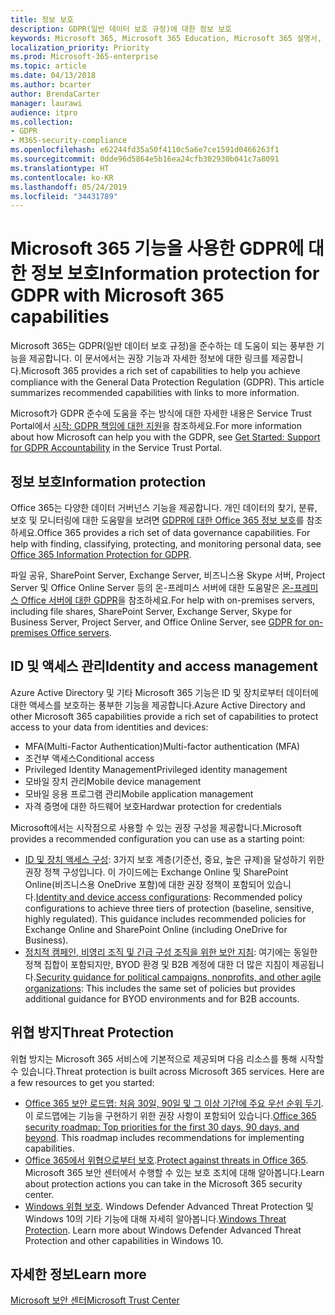 ```yaml
---
title: 정보 보호
description: GDPR(일반 데이터 보호 규정)에 대한 정보 보호
keywords: Microsoft 365, Microsoft 365 Education, Microsoft 365 설명서, GDPR
localization_priority: Priority
ms.prod: Microsoft-365-enterprise
ms.topic: article
ms.date: 04/13/2018
ms.author: bcarter
author: BrendaCarter
manager: laurawi
audience: itpro
ms.collection:
- GDPR
- M365-security-compliance
ms.openlocfilehash: e62244fd35a50f4110c5a6e7ce1591d0466263f1
ms.sourcegitcommit: 0dde96d5864e5b16ea24cfb302930b041c7a8091
ms.translationtype: HT
ms.contentlocale: ko-KR
ms.lasthandoff: 05/24/2019
ms.locfileid: "34431789"
---
```

# <a name="information-protection-for-gdpr-with-microsoft-365-capabilities"></a><span data-ttu-id="3d466-104">Microsoft 365 기능을 사용한 GDPR에 대한 정보 보호</span><span class="sxs-lookup"><span data-stu-id="3d466-104">Information protection for GDPR with Microsoft 365 capabilities</span></span>

<span data-ttu-id="3d466-p101">Microsoft 365는 GDPR(일반 데이터 보호 규정)을 준수하는 데 도움이 되는 풍부한 기능을 제공합니다. 이 문서에서는 권장 기능과 자세한 정보에 대한 링크를 제공합니다.</span><span class="sxs-lookup"><span data-stu-id="3d466-p101">Microsoft 365 provides a rich set of capabilities to help you achieve compliance with the General Data Protection Regulation (GDPR). This article summarizes recommended capabilities with links to more information.</span></span>

<span data-ttu-id="3d466-107">Microsoft가 GDPR 준수에 도움을 주는 방식에 대한 자세한 내용은 Service Trust Portal에서 [시작: GDPR 책임에 대한 지원](https://servicetrust.microsoft.com/ViewPage/GDPRGetStarted)을 참조하세요.</span><span class="sxs-lookup"><span data-stu-id="3d466-107">For more information about how Microsoft can help you with the GDPR, see [Get Started: Support for GDPR Accountability](https://servicetrust.microsoft.com/ViewPage/GDPRGetStarted) in the Service Trust Portal.</span></span>

## <a name="information-protection"></a><span data-ttu-id="3d466-108">정보 보호</span><span class="sxs-lookup"><span data-stu-id="3d466-108">Information protection</span></span>

<span data-ttu-id="3d466-p102">Office 365는 다양한 데이터 거버넌스 기능을 제공합니다. 개인 데이터의 찾기, 분류, 보호 및 모니터링에 대한 도움말을 보려면 [GDPR에 대한 Office 365 정보 보호](https://docs.microsoft.com/office365/enterprise/office-365-information-protection-for-gdpr)를 참조하세요.</span><span class="sxs-lookup"><span data-stu-id="3d466-p102">Office 365 provides a rich set of data governance capabilities. For help with finding, classifying, protecting, and monitoring personal data, see [Office 365 Information Protection for GDPR](https://docs.microsoft.com/office365/enterprise/office-365-information-protection-for-gdpr).</span></span>

<span data-ttu-id="3d466-111">파일 공유, SharePoint Server, Exchange Server, 비즈니스용 Skype 서버, Project Server 및 Office Online Server 등의 온-프레미스 서버에 대한 도움말은 [온-프레미스 Office 서버에 대한 GDPR](https://docs.microsoft.com/office365/enterprise/gdpr-for-office-servers)을 참조하세요.</span><span class="sxs-lookup"><span data-stu-id="3d466-111">For help with on-premises servers, including file shares, SharePoint Server, Exchange Server, Skype for Business Server, Project Server, and Office Online Server, see [GDPR for on-premises Office servers](https://docs.microsoft.com/office365/enterprise/gdpr-for-office-servers).</span></span> 

## <a name="identity-and-access-management"></a><span data-ttu-id="3d466-112">ID 및 액세스 관리</span><span class="sxs-lookup"><span data-stu-id="3d466-112">Identity and access management</span></span>

<span data-ttu-id="3d466-113">Azure Active Directory 및 기타 Microsoft 365 기능은 ID 및 장치로부터 데이터에 대한 액세스를 보호하는 풍부한 기능을 제공합니다.</span><span class="sxs-lookup"><span data-stu-id="3d466-113">Azure Active Directory and other Microsoft 365 capabilities provide a rich set of capabilities to protect access to your data from identities and devices:</span></span>

- <span data-ttu-id="3d466-114">MFA(Multi-Factor Authentication)</span><span class="sxs-lookup"><span data-stu-id="3d466-114">Multi-factor authentication (MFA)</span></span>
- <span data-ttu-id="3d466-115">조건부 액세스</span><span class="sxs-lookup"><span data-stu-id="3d466-115">Conditional access</span></span>
- <span data-ttu-id="3d466-116">Privileged Identity Management</span><span class="sxs-lookup"><span data-stu-id="3d466-116">Privileged identity management</span></span>
- <span data-ttu-id="3d466-117">모바일 장치 관리</span><span class="sxs-lookup"><span data-stu-id="3d466-117">Mobile device management</span></span>
- <span data-ttu-id="3d466-118">모바일 응용 프로그램 관리</span><span class="sxs-lookup"><span data-stu-id="3d466-118">Mobile application management</span></span>
- <span data-ttu-id="3d466-119">자격 증명에 대한 하드웨어 보호</span><span class="sxs-lookup"><span data-stu-id="3d466-119">Hardwar protection for credentials</span></span>

<span data-ttu-id="3d466-120">Microsoft에서는 시작점으로 사용할 수 있는 권장 구성을 제공합니다.</span><span class="sxs-lookup"><span data-stu-id="3d466-120">Microsoft provides a recommended configuration you can use as a starting point:</span></span>

- <span data-ttu-id="3d466-p103">[ID 및 장치 액세스 구성](../enterprise/microsoft-365-policies-configurations.md): 3가지 보호 계층(기준선, 중요, 높은 규제)을 달성하기 위한 권장 정책 구성입니다. 이 가이드에는 Exchange Online 및 SharePoint Online(비즈니스용 OneDrive 포함)에 대한 권장 정책이 포함되어 있습니다.</span><span class="sxs-lookup"><span data-stu-id="3d466-p103">[Identity and device access configurations](../enterprise/microsoft-365-policies-configurations.md): Recommended policy configurations to achieve three tiers of protection (baseline, sensitive, highly regulated). This guidance includes recommended policies for Exchange Online and SharePoint Online (including OneDrive for Business).</span></span>
- <span data-ttu-id="3d466-123">[정치적 캠페인, 비영리 조직 및 긴급 구성 조직을 위한 보안 지침](https://docs.microsoft.com/office365/enterprise/microsoft-security-guidance-for-political-campaigns-nonprofits-and-other-agile-o): 여기에는 동일한 정책 집합이 포함되지만, BYOD 환경 및 B2B 계정에 대한 더 많은 지침이 제공됩니다.</span><span class="sxs-lookup"><span data-stu-id="3d466-123">[Security guidance for political campaigns, nonprofits, and other agile organizations](https://docs.microsoft.com/office365/enterprise/microsoft-security-guidance-for-political-campaigns-nonprofits-and-other-agile-o): This includes the same set of policies but provides additional guidance for BYOD environments and for B2B accounts.</span></span>

## <a name="threat-protection"></a><span data-ttu-id="3d466-124">위협 방지</span><span class="sxs-lookup"><span data-stu-id="3d466-124">Threat Protection</span></span>

<span data-ttu-id="3d466-p104">위협 방지는 Microsoft 365 서비스에 기본적으로 제공되며 다음 리소스를 통해 시작할 수 있습니다.</span><span class="sxs-lookup"><span data-stu-id="3d466-p104">Threat protection is built across Microsoft 365 services. Here are a few resources to get you started:</span></span>

- <span data-ttu-id="3d466-p105">[Office 365 보안 로드맵: 처음 30일, 90일 및 그 이상 기간에 주요 우선 순위 두기](https://support.office.com/article/Office-365-security-roadmap-Top-priorities-for-the-first-30-days-90-days-and-beyond-28c86a1c-e4dd-4aad-a2a6-c768a21cb352). 이 로드맵에는 기능을 구현하기 위한 권장 사항이 포함되어 있습니다.</span><span class="sxs-lookup"><span data-stu-id="3d466-p105">[Office 365 security roadmap: Top priorities for the first 30 days, 90 days, and beyond](https://support.office.com/article/Office-365-security-roadmap-Top-priorities-for-the-first-30-days-90-days-and-beyond-28c86a1c-e4dd-4aad-a2a6-c768a21cb352). This roadmap includes recommendations for implementing capabilities.</span></span> 
- <span data-ttu-id="3d466-129">[Office 365에서 위협으로부터 보호](https://support.office.com/article/protect-against-threats-in-office-365-b10023f6-f30f-45d3-b3ad-b71aa4aa0d58).</span><span class="sxs-lookup"><span data-stu-id="3d466-129">[Protect against threats in Office 365](https://support.office.com/article/protect-against-threats-in-office-365-b10023f6-f30f-45d3-b3ad-b71aa4aa0d58).</span></span> <span data-ttu-id="3d466-130">Microsoft 365 보안 센터에서 수행할 수 있는 보호 조치에 대해 알아봅니다.</span><span class="sxs-lookup"><span data-stu-id="3d466-130">Learn about protection actions you can take in the Microsoft 365 security center.</span></span>
- <span data-ttu-id="3d466-p107">[Windows 위협 보호](https://docs.microsoft.com/windows/security/threat-protection/). Windows Defender Advanced Threat Protection 및 Windows 10의 기타 기능에 대해 자세히 알아봅니다.</span><span class="sxs-lookup"><span data-stu-id="3d466-p107">[Windows Threat Protection](https://docs.microsoft.com/windows/security/threat-protection/). Learn more about Windows Defender Advanced Threat Protection and other capabilities in Windows 10.</span></span>

## <a name="learn-more"></a><span data-ttu-id="3d466-133">자세한 정보</span><span class="sxs-lookup"><span data-stu-id="3d466-133">Learn more</span></span>
[<span data-ttu-id="3d466-134">Microsoft 보안 센터</span><span class="sxs-lookup"><span data-stu-id="3d466-134">Microsoft Trust Center</span></span>](https://www.microsoft.com/TrustCenter/Privacy/gdpr/default.aspx)
